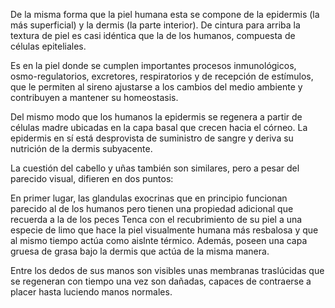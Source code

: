 De la misma forma que la piel humana esta se compone de la epidermis (la más superficial) y la dermis (la parte interior). De cintura para arriba la textura de piel es casi idéntica que la de los humanos, compuesta de células epiteliales. 

Es en la piel donde se cumplen importantes procesos inmunológicos, osmo-regulatorios, excretores, respiratorios y de recepción de estímulos, que le permiten al sireno ajustarse a los cambios del medio ambiente y contribuyen a mantener su homeostasis.

Del mismo modo que los humanos la epidermis se regenera a partir de células madre ubicadas en la capa basal que crecen hacia el córneo. La epidermis en sí está desprovista de suministro de sangre y deriva su nutrición de la dermis subyacente.

La cuestión del cabello y uñas también son similares, pero a pesar del parecido visual, difieren en dos puntos:

En primer lugar, las glandulas exocrinas que en principio funcionan parecido al de los humanos pero tienen una propiedad adicional que recuerda a la de los peces Tenca con el recubrimiento de su piel a una especie de limo que hace la piel visualmente humana más resbalosa y que al mismo tiempo actúa como aislnte térmico. Además, poseen una capa gruesa de grasa bajo la dermis que actúa de la misma manera.

Entre los dedos de sus manos son visibles unas membranas traslúcidas que se regeneran con tiempo una vez son dañadas, capaces de contraerse a placer hasta luciendo manos normales.

